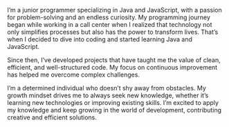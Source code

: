 

I’m a junior programmer specializing in Java and JavaScript, with a passion for problem-solving and an endless curiosity. My programming journey began while working in a call center when I realized that technology not only simplifies processes but also has the power to transform lives. That’s when I decided to dive into coding and started learning Java and JavaScript.

Since then, I’ve developed projects that have taught me the value of clean, efficient, and well-structured code. My focus on continuous improvement has helped me overcome complex challenges.

I’m a determined individual who doesn’t shy away from obstacles. My growth mindset drives me to always seek new knowledge, whether it’s learning new technologies or improving existing skills. I’m excited to apply my knowledge and keep growing in the world of development, contributing creative and efficient solutions.

